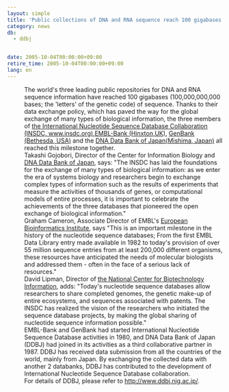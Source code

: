 ```yaml
---
layout: simple
title: 'Public collections of DNA and RNA sequence reach 100 gigabases '
category: news
db:
  - ddbj


date: 2005-10-04T00:00:00+09:00
retire_time: 2005-10-04T00:00:00+09:00
lang: en
---
```


<dd>The world's three leading public repositories for DNA and RNA sequence information have reached 100 gigabases (100,000,000,000 bases; the 'letters' of the genetic code) of sequence. Thanks to their data exchange policy, which has paved the way for the global exchange of many types of biological information, the three members of <a href="http://www.insdc.org/" target="_blank">the International Nucleotide Sequence Database Collaboration (INSDC, www.insdc.org)</a>,<a href="http://www.ebi.ac.uk/embl/" target="_blank">EMBL-Bank (Hinxton,UK)</a>, <a href="http://www.ncbi.nlm.nih.gov/Genbank/index.html">GenBank (Bethesda, USA)</a> and the <a href="/index-e.html">DNA Data Bank of Japan(Mishima, Japan)</a> all reached this milestone together.
<dd>Takashi Gojobori, Director of the Center for Information Biology and <a href="/Welcome-e.html">DNA Data Bank of Japan</a>, says: "The INSDC has laid the foundations for the exchange of many types of biological information: as we enter the era of systems biology and researchers begin to exchange complex types of information such as the results of experiments that measure the activities of thousands of genes, or computational models of entire processes, it is important to celebrate the achievements of the three databases that pioneered the open exchange of biological information."
<dd>Graham Cameron, Associate Director of EMBL's <a href="http://www.ebi.ac.uk/">European Bioinformatics Institute</a>, says "This is an important milestone in the history of the nucleotide sequence databases; From the first EMBL Data Library entry made available in 1982 to today's provision of over 55 million sequence entries from at least 200,000 different organisms, these resources have anticipated the needs of molecular biologists and addressed them - often in the face of a serious lack of resources."
<dd>David Lipman, Director of <a href="http://www.ncbi.nlm.nih.gov/">the National Center for Biotechnology Information</a>, adds: "Today's nucleotide sequence databases allow researchers to share completed genomes, the genetic make-up of entire ecosystems, and sequences associated with patents. The INSDC has realized the vision of the researchers who initiated the sequence database projects, by making the global sharing of nucleotide sequence information possible."
<dd>EMBL-Bank and GenBank had started International Nucleotide Sequence Database activities in 1980, and DNA Data Bank of Japan (DDBJ) had joined in its activities as a third collaborative partner in 1987. DDBJ has received data submission from all the countries of the world, mainly from Japan. By exchanging the collected data with another 2 databanks, DDBJ has contributed to the development of International Nucleotide Sequence Database collaboration.
<dd>For details of DDBJ, please refer to <a href="/%20">http://www.ddbj.nig.ac.jp/</a>.</dd>
</dd>
</dd>
</dd>
</dd>
</dd>

